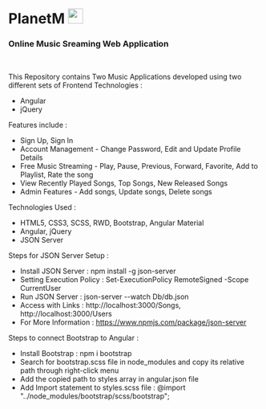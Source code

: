 <h1>PlanetM <img src="https://user-images.githubusercontent.com/53929078/142016796-cbc4f225-8586-46e4-b059-ce34963a3a5b.png" width="30" height="30"/></h1>
<h3>Online Music Sreaming Web Application</h3><br>


This Repository contains Two Music Applications developed using two different sets of Frontend Technologies : 
- Angular
- jQuery

Features include : 
- Sign Up, Sign In
- Account Management - Change Password, Edit and Update Profile Details
- Free Music Streaming - Play, Pause, Previous, Forward, Favorite, Add to Playlist, Rate the song
- View Recently Played Songs, Top Songs, New Released Songs
- Admin Features - Add songs, Update songs, Delete songs

Technologies Used : 
- HTML5, CSS3, SCSS, RWD, Bootstrap, Angular Material
- Angular, jQuery
- JSON Server

Steps for JSON Server Setup : 
- Install JSON Server : npm install -g json-server
- Setting Execution Policy : Set-ExecutionPolicy RemoteSigned -Scope CurrentUser
- Run JSON Server : json-server --watch Db/db.json
- Access with Links : http://localhost:3000/Songs, http://localhost:3000/Users
- For More Information : https://www.npmjs.com/package/json-server

Steps to connect Bootstrap to Angular :
- Install Bootstrap : npm i bootstrap
- Search for bootstrap.scss file in node_modules and copy its relative path through right-click menu
- Add the copied path to styles array in angular.json file
- Add Import statement to styles.scss file : @import "../node_modules/bootstrap/scss/bootstrap";

